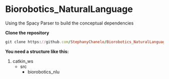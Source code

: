 # Biorobotics_NaturalLanguage
Using the Spacy Parser to build the conceptual dependencies

**Clone the repository**

```ruby
git clone https://github.com/StephanyChanelo/Biorobotics_NaturalLanguage
```
**You need a structure like this:**

1. catkin_ws
   - src
     - biorobotics_nlu

